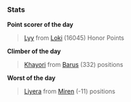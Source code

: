 

### Stats

**Point scorer of the day**
>[Lyy](/#/character/Loki/563801) from [Loki](/#/ranking/Loki)  (16045) Honor Points


**Climber of the day**
>[Khayori](/#/character/Barus/924687) from [Barus](/#/ranking/Barus)  (332) positions


**Worst of the day**
>[Liyera](/#/character/Miren/1769) from [Miren](/#/ranking/Miren)  (-11) positions


